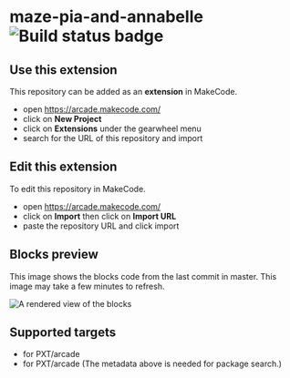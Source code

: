 # maze-pia-and-annabelle ![Build status badge](https://github.com/annabellev22/maze-pia-and-annabelle/workflows/MakeCode/badge.svg)



## Use this extension

This repository can be added as an **extension** in MakeCode.

* open https://arcade.makecode.com/
* click on **New Project**
* click on **Extensions** under the gearwheel menu
* search for the URL of this repository and import

## Edit this extension

To edit this repository in MakeCode.

* open https://arcade.makecode.com/
* click on **Import** then click on **Import URL**
* paste the repository URL and click import

## Blocks preview

This image shows the blocks code from the last commit in master.
This image may take a few minutes to refresh.

![A rendered view of the blocks](https://github.com/annabellev22/maze-pia-and-annabelle/raw/master/.makecode/blocks.png)

## Supported targets

* for PXT/arcade
* for PXT/arcade
(The metadata above is needed for package search.)

